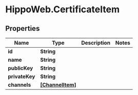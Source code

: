 # HippoWeb.CertificateItem

## Properties

Name | Type | Description | Notes
------------ | ------------- | ------------- | -------------
**id** | **String** |  | 
**name** | **String** |  | 
**publicKey** | **String** |  | 
**privateKey** | **String** |  | 
**channels** | [**[ChannelItem]**](ChannelItem.md) |  | 


